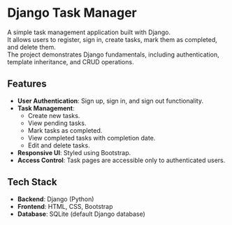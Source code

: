 # Django Task Manager

A simple task management application built with Django.  
It allows users to register, sign in, create tasks, mark them as completed, and delete them.  
The project demonstrates Django fundamentals, including authentication, template inheritance, and CRUD operations.

## Features

- **User Authentication**: Sign up, sign in, and sign out functionality.
- **Task Management**:
  - Create new tasks.
  - View pending tasks.
  - Mark tasks as completed.
  - View completed tasks with completion date.
  - Edit and delete tasks.
- **Responsive UI**: Styled using Bootstrap.
- **Access Control**: Task pages are accessible only to authenticated users.

## Tech Stack

- **Backend**: Django (Python)
- **Frontend**: HTML, CSS, Bootstrap
- **Database**: SQLite (default Django database)
